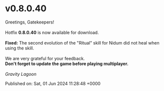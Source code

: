 # v0.8.0.40

Greetings, Gatekeepers!<br /><br />Hotfix <b>0.8.0.40</b> is now available for download.<br /><br /><b>Fixed:</b> The second evolution of the "Ritual" skill for Nidum did not heal when using the skill.<br /><br />We are very grateful for your feedback.<br /><b>Don't forget to update the game before playing multiplayer.</b><br /><br /><i>Gravity Lagoon</i>

Published on: Sat, 01 Jun 2024 11:28:48 +0000